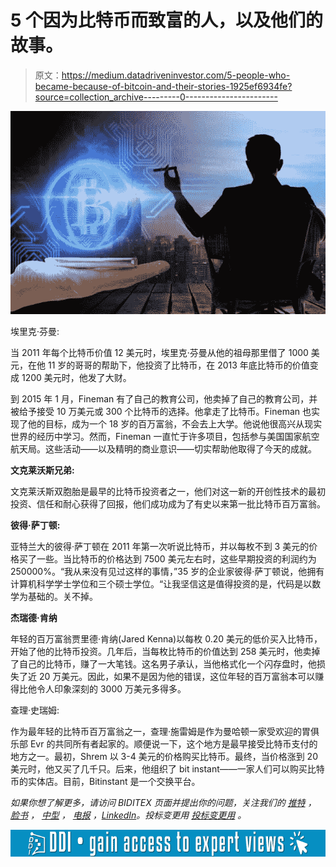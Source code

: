 # 5 个因为比特币而致富的人，以及他们的故事。

> 原文：<https://medium.datadriveninvestor.com/5-people-who-became-because-of-bitcoin-and-their-stories-1925ef6934fe?source=collection_archive---------0----------------------->

![](img/d21fb53057d57a7c91167085757d478e.png)

埃里克·芬曼:

当 2011 年每个比特币价值 12 美元时，埃里克·芬曼从他的祖母那里借了 1000 美元，在他 11 岁的哥哥的帮助下，他投资了比特币，在 2013 年底比特币的价值变成 1200 美元时，他发了大财。

到 2015 年 1 月，Fineman 有了自己的教育公司，他卖掉了自己的教育公司，并被给予接受 10 万美元或 300 个比特币的选择。他拿走了比特币。Fineman 也实现了他的目标，成为一个 18 岁的百万富翁，不会去上大学。他说他很高兴从现实世界的经历中学习。然而，Fineman 一直忙于许多项目，包括参与美国国家航空航天局。这些活动——以及精明的商业意识——切实帮助他取得了今天的成就。

**文克莱沃斯兄弟:**

文克莱沃斯双胞胎是最早的比特币投资者之一，他们对这一新的开创性技术的最初投资、信任和耐心获得了回报，他们成功成为了有史以来第一批比特币百万富翁。

**彼得·萨丁顿:**

亚特兰大的彼得·萨丁顿在 2011 年第一次听说比特币，并以每枚不到 3 美元的价格买了一些。当比特币的价格达到 7500 美元左右时，这些早期投资的利润约为 250000%。“我从来没有见过这样的事情，”35 岁的企业家彼得·萨丁顿说，他拥有计算机科学学士学位和三个硕士学位。“让我坚信这是值得投资的是，代码是以数学为基础的。关不掉。

**杰瑞德·肯纳**

年轻的百万富翁贾里德·肯纳(Jared Kenna)以每枚 0.20 美元的低价买入比特币，开始了他的比特币投资。几年后，当每枚比特币的价值达到 258 美元时，他卖掉了自己的比特币，赚了一大笔钱。这名男子承认，当他格式化一个闪存盘时，他损失了近 20 万美元。因此，如果不是因为他的错误，这位年轻的百万富翁本可以赚得比他令人印象深刻的 3000 万美元多得多。

查理·史瑞姆:

作为最年轻的比特币百万富翁之一，查理·施雷姆是作为曼哈顿一家受欢迎的胃俱乐部 Evr 的共同所有者起家的。顺便说一下，这个地方是最早接受比特币支付的地方之一。最初，Shrem 以 3-4 美元的价格购买比特币。最终，当价格涨到 20 美元时，他又买了几千只。后来，他组织了 bit instant——一家人们可以购买比特币的实体店。目前，Bitinstant 是一个交换平台。

*如果你想了解更多，请访问 BIDITEX 页面并提出你的问题，关注我们的* [*推特*](https://twitter.com/biditex_com) *，* [*脸书*](https://www.facebook.com/biditex/) *，* [*中型*](https://medium.com/@biditex) *，* [*电报*](https://t.me/biditex%20%28edited%29) *，*[*LinkedIn*](https://www.linkedin.com/company/biditex)*。投标变更用* [*投标变更用*](https://medium.com/@biditex/biditex.com) *。*

[![](img/5e02edb82d2a529f796576c9b994d7ca.png)](http://www.track.datadriveninvestor.com/1B9E)